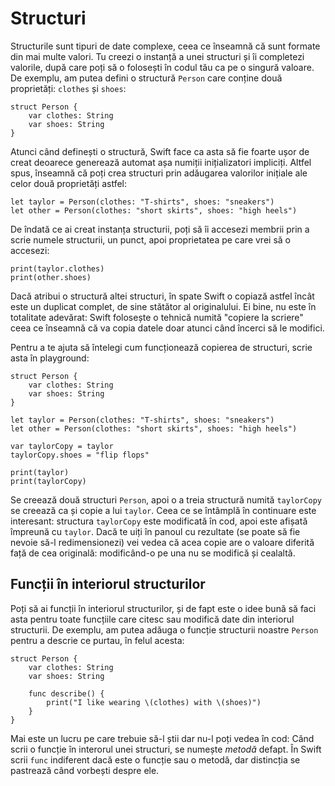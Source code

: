 # Structuri

Structurile sunt tipuri de date complexe, ceea ce înseamnă că sunt formate din mai multe valori. Tu creezi o instanță a unei structuri și îi completezi valorile, după care poți să o folosești în codul tău ca pe o singură valoare. De exemplu, am putea defini o structură `Person` care conține două proprietăți: `clothes` și `shoes`:

    struct Person {
        var clothes: String
        var shoes: String
    }

Atunci când definești o structură, Swift face ca asta să fie foarte ușor de creat deoarece generează automat așa numiții inițializatori impliciți. Altfel spus, înseamnă că poți crea structuri prin adăugarea valorilor inițiale ale celor două proprietăți astfel:

    let taylor = Person(clothes: "T-shirts", shoes: "sneakers")
    let other = Person(clothes: "short skirts", shoes: "high heels")

De îndată ce ai creat instanța structurii, poți să îi accesezi membrii prin a scrie numele structurii, un punct, apoi proprietatea pe care vrei să o accesezi:

    print(taylor.clothes)
    print(other.shoes)

Dacă atribui o structură altei structuri, în spate Swift o copiază astfel încât este un duplicat complet, de sine stătător al originalului. Ei bine, nu este în totalitate adevărat: Swift folosește o tehnică numită "copiere la scriere" ceea ce înseamnă că va copia datele doar atunci când încerci să le modifici.   

Pentru a te ajuta să întelegi cum funcționează copierea de structuri, scrie asta în playground:

    struct Person {
        var clothes: String
        var shoes: String
    }

    let taylor = Person(clothes: "T-shirts", shoes: "sneakers")
    let other = Person(clothes: "short skirts", shoes: "high heels")

    var taylorCopy = taylor
    taylorCopy.shoes = "flip flops"

    print(taylor)
    print(taylorCopy)

Se creează două structuri `Person`, apoi o a treia structură numită `taylorCopy` se creează ca și copie a lui `taylor`. Ceea ce se întâmplă în continuare este interesant: structura `taylorCopy` este modificată în cod, apoi este afișată împreună cu `taylor`. Dacă te uiți în panoul cu rezultate (se poate să fie nevoie să-l redimensionezi) vei vedea că acea copie are o valoare diferită față de cea originală: modificând-o pe una nu se modifică și cealaltă.

## Funcții în interiorul structurilor

Poți să ai funcții în interiorul structurilor, și de fapt este o idee bună să faci asta pentru toate funcțiile care citesc sau modifică date din interiorul structurii. De exemplu, am putea adăuga o funcție structurii noastre `Person` pentru a descrie ce purtau, în felul acesta:

    struct Person {
        var clothes: String
        var shoes: String
        
        func describe() {
            print("I like wearing \(clothes) with \(shoes)")
        }
    }

Mai este un lucru pe care trebuie să-l știi dar nu-l poți vedea în cod: Când scrii o funcție în interorul unei structuri, se numește *metodă* defapt. În Swift scrii `func` indiferent dacă este o funcție sau o metodă, dar distincția se pastrează când vorbești despre ele.

